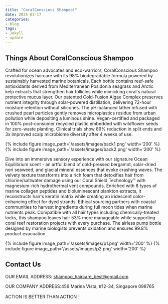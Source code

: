 ```yaml
---
title: "CoralConscious Shampoo!"
date: 2025-03-17
categories:
- blog
tags:
- Jekyll
- update
---
```


## Things About CoralConscious Shampoo

Crafted for ocean advocates and eco-warriors, CoralConscious Shampoo revolutionizes haircare with its 98% biodegradable formula powered by sustainably harvested marine botanicals. Each bottle contains reef-safe antioxidants derived from Mediterranean Posidonia seagrass and Arctic kelp extracts that strengthen hair follicles while mimicking coral's natural protective mucus layer. Our patented Cold-Fusion Algae Complex preserves nutrient integrity through solar-powered distillation, delivering 72-hour moisture retention without silicones. The pH-balanced lather infused with crushed pearl particles gently removes microplastics residue from urban pollution while depositing a luminous shine. Vegan-certified and packaged in 100% post-consumer recycled plastic embedded with wildflower seeds for zero-waste planting. Clinical trials show 89% reduction in split ends and 3x improved scalp microbiome diversity after 4 weeks of use.

{% include figure image_path='/assets/images/back1.png' width='200' %}
{% include figure image_path='/assets/images/back2.png' width='200' %}

Dive into an immersive sensory experience with our signature Ocean Equilibrium scent - an artful blend of cold-pressed bergamot, solar-dried nori seaweed, and glacial mineral essences that evoke crashing waves. The velvety texture transforms into a rich foam that detoxifies hair from chlorine/saltwater damage using our Coral Shield Technology™ with magnesium-rich hydrothermal vent compounds. Enriched with 8 types of marine collagen peptides and bioluminescent plankton extracts, it reconstructs hair's keratin matrix while creating an iridescent color-enhancing effect for dyed strands. Ethical sourcing partners with coastal communities to harvest ingredients during full moon tides when marine nutrients peak. Compatible with all hair types including chemically-treated locks, this shampoo leaves hair 53% more manageable while supporting coral reef restoration projects with every purchase. The airless pump bottle designed by marine biologists prevents oxidation and ensures 99.8% product evacuation.

{% include figure image_path='/assets/images/p1.png' width='200' %}
{% include figure image_path='/assets/images/p2.png' width='200' %}


## Contact Us

OUR EMAIL ADDRESS: shampoo_haircare_best@gmail.com

OUR COMPANY ADDRESS:456 Marina Vista, #12-34, Singapore 098765

ACTION IS BETTER THAN ACTION！

